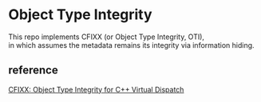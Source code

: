 # Object Type Integrity
This repo implements CFIXX (or Object Type Integrity, OTI),   
in which assumes the metadata remains its integrity via information hiding.


## reference 
[CFIXX: Object Type Integrity for C++ Virtual Dispatch](http://nebelwelt.net/files/18NDSS.pdf)
